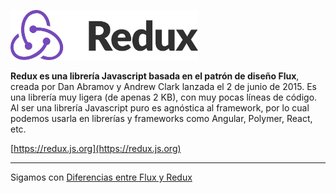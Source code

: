 <p float="left">
    <img src="../redux-logo.png" alt="Workshop Redux en Angular con NgRx" width="300" />
</p>

**Redux es una librería Javascript basada en el patrón de diseño Flux**, creada por Dan Abramov y Andrew Clark lanzada el 2 de junio de 2015. Es una librería muy ligera (de apenas 2 KB), con muy pocas líneas de código. Al ser una librería Javascript puro es agnóstica al framework, por lo cual podemos usarla en librerías y frameworks como Angular, Polymer, React, etc.

[https://redux.js.org](https://redux.js.org)

---

Sigamos con [Diferencias entre Flux y Redux](../3-redux/3-2-redux-flux-diferencias.md)
